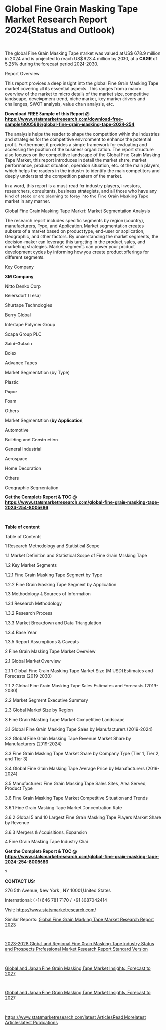 <h1>Global Fine Grain Masking Tape Market Research Report 2024(Status and Outlook)</h1><br/><p>The global Fine Grain Masking Tape market was valued at US$ 678.9 million in 2024 and is projected to reach US$ 923.4 million by 2030, at a <strong>CAGR</strong> of 5.25% during the forecast period 2024-2030.</p>
 
 
 
 <p>Report Overview</p>
 
 
 
 <p>This report provides a deep insight into the global Fine Grain Masking Tape market covering all its essential aspects. This ranges from a macro overview of the market to micro details of the market size, competitive landscape, development trend, niche market, key market drivers and challenges, SWOT analysis, value chain analysis, etc.</p>
 
 
 
 <p><strong>Download FREE Sample of this Report @ <a href="https://www.statsmarketresearch.com/download-free-sample/8005686/global-fine-grain-masking-tape-2024-254">https://www.statsmarketresearch.com/download-free-sample/8005686/global-fine-grain-masking-tape-2024-254</a></strong></p>
 
 
 
 <p>The analysis helps the reader to shape the competition within the industries and strategies for the competitive environment to enhance the potential profit. Furthermore, it provides a simple framework for evaluating and accessing the position of the business organization. The report structure also focuses on the competitive landscape of the Global Fine Grain Masking Tape Market, this report introduces in detail the market share, market performance, product situation, operation situation, etc. of the main players, which helps the readers in the industry to identify the main competitors and deeply understand the competition pattern of the market.</p>
 
 
 
 <p>In a word, this report is a must-read for industry players, investors, researchers, consultants, business strategists, and all those who have any kind of stake or are planning to foray into the Fine Grain Masking Tape market in any manner.</p>
 
 
 
 <p>Global Fine Grain Masking Tape Market: Market Segmentation Analysis</p>
 
 
 
 <p>The research report includes specific segments by region (country), manufacturers, Type, and Application. Market segmentation creates subsets of a market based on product type, end-user or application, Geographic, and other factors. By understanding the market segments, the decision-maker can leverage this targeting in the product, sales, and marketing strategies. Market segments can power your product development cycles by informing how you create product offerings for different segments.</p>
 
 
 
 <p>Key Company</p>
 
 
 
 <p><strong>3M Company</strong></p>
 
 
 
 <p>Nitto Denko Corp</p>
 
 
 
 <p>Beiersdorf (Tesa)</p>
 
 
 
 <p>Shurtape Technologies</p>
 
 
 
 <p>Berry Global</p>
 
 
 
 <p>Intertape Polymer Group</p>
 
 
 
 <p>Scapa Group PLC</p>
 
 
 
 <p>Saint-Gobain</p>
 
 
 
 <p>Bolex</p>
 
 
 
 <p>Advance Tapes</p>
 
 
 
 <p>Market Segmentation (by Type)</p>
 
 
 
 <p>Plastic</p>
 
 
 
 <p>Paper</p>
 
 
 
 <p>Foam</p>
 
 
 
 <p>Others</p>
 
 
 
 <p>Market Segmentation (<strong>by Application</strong>)</p>
 
 
 
 <p>Automotive</p>
 
 
 
 <p>Building and Construction</p>
 
 
 
 <p>General Industrial</p>
 
 
 
 <p>Aerospace</p>
 
 
 
 <p>Home Decoration</p>
 
 
 
 <p>Others</p>
 
 
 
 <p>Geographic Segmentation</p>
 
 
 
 <div><b>Get the Complete Report & TOC @ <a href="https://www.statsmarketresearch.com/global-fine-grain-masking-tape-2024-254-8005686">https://www.statsmarketresearch.com/global-fine-grain-masking-tape-2024-254-8005686</a></b></div>
 
 
 
 <p><br />
 
 <b>Table of content</b></p>
 
 
 
 <p>Table of Contents<br />
 
 1 Research Methodology and Statistical Scope<br />
 
 1.1 Market Definition and Statistical Scope of Fine Grain Masking Tape<br />
 
 1.2 Key Market Segments<br />
 
 1.2.1 Fine Grain Masking Tape Segment by Type<br />
 
 1.2.2 Fine Grain Masking Tape Segment by Application<br />
 
 1.3 Methodology & Sources of Information<br />
 
 1.3.1 Research Methodology<br />
 
 1.3.2 Research Process<br />
 
 1.3.3 Market Breakdown and Data Triangulation<br />
 
 1.3.4 Base Year<br />
 
 1.3.5 Report Assumptions & Caveats<br />
 
 2 Fine Grain Masking Tape Market Overview<br />
 
 2.1 Global Market Overview<br />
 
 2.1.1 Global Fine Grain Masking Tape Market Size (M USD) Estimates and Forecasts (2019-2030)<br />
 
 2.1.2 Global Fine Grain Masking Tape Sales Estimates and Forecasts (2019-2030)<br />
 
 2.2 Market Segment Executive Summary<br />
 
 2.3 Global Market Size by Region<br />
 
 3 Fine Grain Masking Tape Market Competitive Landscape<br />
 
 3.1 Global Fine Grain Masking Tape Sales by Manufacturers (2019-2024)<br />
 
 3.2 Global Fine Grain Masking Tape Revenue Market Share by Manufacturers (2019-2024)<br />
 
 3.3 Fine Grain Masking Tape Market Share by Company Type (Tier 1, Tier 2, and Tier 3)<br />
 
 3.4 Global Fine Grain Masking Tape Average Price by Manufacturers (2019-2024)<br />
 
 3.5 Manufacturers Fine Grain Masking Tape Sales Sites, Area Served, Product Type<br />
 
 3.6 Fine Grain Masking Tape Market Competitive Situation and Trends<br />
 
 3.6.1 Fine Grain Masking Tape Market Concentration Rate<br />
 
 3.6.2 Global 5 and 10 Largest Fine Grain Masking Tape Players Market Share by Revenue<br />
 
 3.6.3 Mergers & Acquisitions, Expansion<br />
 
 4 Fine Grain Masking Tape Industry Chai</p>
 
 
 
 <div><b>Get the Complete Report & TOC @ <a href="https://www.statsmarketresearch.com/global-fine-grain-masking-tape-2024-254-8005686">https://www.statsmarketresearch.com/global-fine-grain-masking-tape-2024-254-8005686</a></b></div>
 
 
 
 <p>? </p>
 
 
 
 <p><b>CONTACT US:</b><br />
 
 276 5th Avenue, New York , NY 10001,United States<br />
 
 International: (+1) 646 781 7170 / +91 8087042414<br />
 
 Visit: <a href="https://www.statsmarketresearch.com/">https://www.statsmarketresearch.com/</a><br />
 
 Similar Reports: <a href="https://www.statsmarketresearch.com/global-fine-grain-masking-tape-2024-254-8005686">Global Fine Grain Masking Tape Market Research Report 2023</a><br />
 
 <br />
 
 <a href="https://www.statsmarketresearch.com/global-fine-grain-masking-tape-2024-254-8005686">2023-2028 Global and Regional Fine Grain Masking Tape Industry Status and Prospects Professional Market Research Report Standard Version</a><br />
 
 <br />
 
 <a href="https://www.statsmarketresearch.com/global-fine-grain-masking-tape-2024-254-8005686">Global and Japan Fine Grain Masking Tape Market Insights, Forecast to 2027</a><br />
 
 <br />
 
 <a href="https://www.statsmarketresearch.com/global-fine-grain-masking-tape-2024-254-8005686">Global and Japan Fine Grain Masking Tape Market Insights, Forecast to 2027</a><br />
 
 <br />
 
 <a href="https://gyeongbokgung.com">https://www.statsmarketresearch.com/</a><a href="https://hallyeomaritime.com">latest Articles</a><a href="https://jingwansa.com">Read More</a><a href="https://nguoiviet.jp/">latest Articles</a><a href="https://www.intelmarketresearch.com/">latest Publications</a></p>